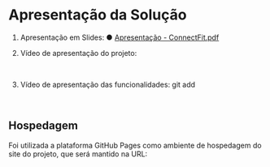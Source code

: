 # Apresentação da Solução

1. Apresentação em Slides:
● [Apresentação - ConnectFit.pdf](ApresentaçãoConnectFit.pdf)

2. Vídeo de apresentação do projeto:


<br>

3. Vídeo de apresentação das funcionalidades:
git add

<br>

## Hospedagem

Foi utilizada a plataforma GitHub Pages como ambiente de hospedagem do site do projeto, que será mantido na URL: